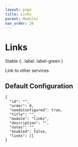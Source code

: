 ```yaml
---
layout: page
title: Links
parent: Modules
nav_order: 20
---
```


# Links

Stable
{: .label .label-green }

Link to other services

## Default Configuration

```
{
  "id": "",
  "order": 0,
  "needsConfigured": true,
  "title": "",
  "module": "links",
  "description": "",
  "notes": "",
  "enabled": false,
  "links": []
}
```
